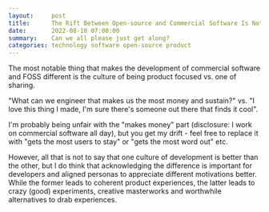 ```yaml
---
layout:     post
title:      The Rift Between Open-source and Commercial Software Is Not Irreconcilable
date:       2022-08-10 07:00:00
summary:    Can we all please just get along?  
categories: technology software open-source product
---
```


The most notable thing that makes the development of commercial software and FOSS different is the culture of being product focused vs. one of sharing. 

"What can we engineer that makes us the most money and sustain?" vs. "I love this thing I made, I'm sure there's someone out there that finds it cool".

I'm probably being unfair with the "makes money" part (disclosure: I work on commercial software all day), but you get my drift - feel free to replace it with "gets the most users to stay" or "gets the most word out" etc.

However, all that is not to say that one culture of development is better than the other, but I do think that acknowledging the difference is important for developers and aligned personas to appreciate different motivations better. While the former leads to coherent product experiences, the latter leads to crazy (good) experiments, creative masterworks and worthwhile alternatives to drab experiences.